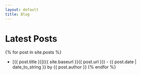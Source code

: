 ```yaml
---
layout: default
title: Blog
---
```

# Latest Posts

{% for post in site.posts %}
- [{{ post.title }}]({{ site.baseurl }}{{ post.url }}) - {{ post.date | date_to_string }} by {{ post.author }}
{% endfor %}

